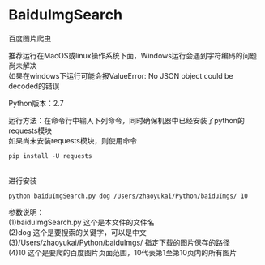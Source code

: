 # BaiduImgSearch
百度图片爬虫

推荐运行在MacOS或linux操作系统下面，Windows运行会遇到字符编码的问题尚未解决<br>
如果在windows下运行可能会报ValueError: No JSON object could be decoded的错误

Python版本：2.7

运行方法：在命令行中输入下列命令，同时确保机器中已经安装了python的requests模块<br>
如果尚未安装requests模块，则使用命令<br>
```
pip install -U requests
```
<br>进行安装
```
python baiduImgSearch.py dog /Users/zhaoyukai/Python/baiduImgs/ 10
```
参数说明：<br>
(1)baiduImgSearch.py 这个是本文件的文件名<br>
(2)dog 这个是要搜索的关键字，可以是中文<br>
(3)/Users/zhaoyukai/Python/baiduImgs/ 指定下载的图片保存的路径<br>
(4)10 这个是要爬的百度图片页面范围，10代表第1至第10页内的所有图片<br>
